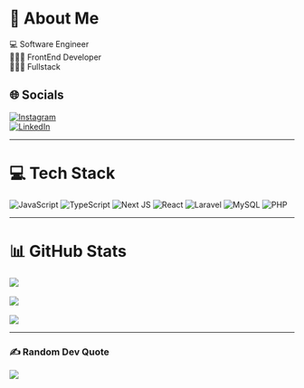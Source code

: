 # 💫 About Me
💻 Software Engineer  
🤹🏿‍♂️ FrontEnd Developer  
🏋🏿‍♂️ Fullstack 

## 🌐 Socials
[![Instagram](https://img.shields.io/badge/Instagram-%23E4405F.svg?logo=Instagram&logoColor=white)](https://www.instagram.com/fattaharf_)  
[![LinkedIn](https://img.shields.io/badge/LinkedIn-%230077B5.svg?logo=linkedin&logoColor=white)](linkedin.com/in/fattaharifnugroho)  

---

# 💻 Tech Stack
![JavaScript](https://img.shields.io/badge/javascript-%23323330.svg?style=for-the-badge&logo=javascript&logoColor=%23F7DF1E)  ![TypeScript](https://img.shields.io/badge/typescript-%23007ACC.svg?style=for-the-badge&logo=typescript&logoColor=white)  ![Next JS](https://img.shields.io/badge/Next.js-000000?style=for-the-badge&logo=nextdotjs&logoColor=white)  ![React](https://img.shields.io/badge/react-%2320232a.svg?style=for-the-badge&logo=react&logoColor=%2361DAFB)  ![Laravel](https://img.shields.io/badge/laravel-%23FF2D20.svg?style=for-the-badge&logo=laravel&logoColor=white)  ![MySQL](https://img.shields.io/badge/mysql-%2300f.svg?style=for-the-badge&logo=mysql&logoColor=white)  ![PHP](https://img.shields.io/badge/php-%23777BB4.svg?style=for-the-badge&logo=php&logoColor=white)  

---

# 📊 GitHub Stats
![](https://github-readme-stats.vercel.app/api?username=fattah26&theme=radical&hide_border=true&include_all_commits=false&count_private=false)<br/>  
![](https://github-readme-streak-stats.herokuapp.com/?user=fattah26&theme=radical&hide_border=true)<br/>  
![](https://github-readme-stats.vercel.app/api/top-langs/?username=fattah26&theme=radical&hide_border=true&include_all_commits=false&count_private=false&layout=compact)  

---

### ✍️ Random Dev Quote
![](https://quotes-github-readme.vercel.app/api?type=horizontal&theme=radical)  
